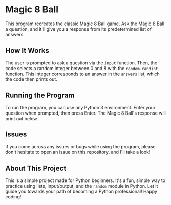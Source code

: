 # Magic 8 Ball

This program recreates the classic Magic 8 Ball game. Ask the Magic 8 Ball a question, and it'll give you a response from its predetermined list of answers.

## How It Works

The user is prompted to ask a question via the `input` function. Then, the code selects a random integer between 0 and 8 with the `random.randint` function. This integer corresponds to an answer in the `answers` list, which the code then prints out.

## Running the Program

To run the program, you can use any Python 3 environment. Enter your question when prompted, then press Enter. The Magic 8 Ball's response will print out below.

## Issues

If you come across any issues or bugs while using the program, please don't hesitate to open an issue on this repository, and I'll take a look!

## About This Project

This is a simple project made for Python beginners. It's a fun, simple way to practice using lists, input/output, and the `random` module in Python. Let it guide you towards your path of becoming a Python professional! Happy coding!
